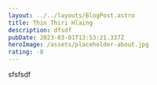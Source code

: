 ```yaml
---
layout: ../../layouts/BlogPost.astro
title: Thin Thiri Hlaing
description: dfsdf
pubDate: 2023-03-01T13:53:21.337Z
heroImage: /assets/placeholder-about.jpg
rating: -8
---
```

s﻿fsfsdf